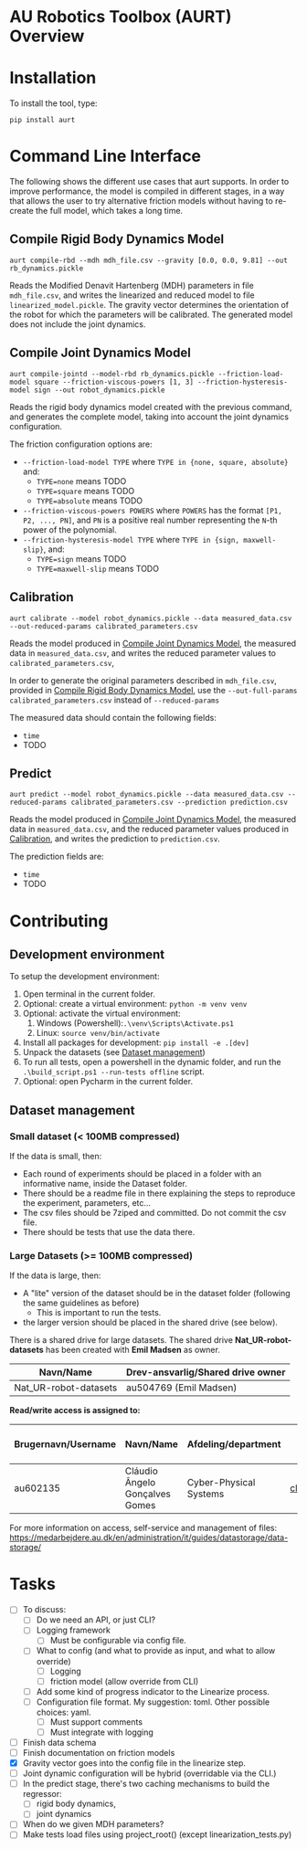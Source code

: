 # AU Robotics Toolbox (AURT) Overview

# Installation

To install the tool, type:
```
pip install aurt
```

# Command Line Interface

The following shows the different use cases that aurt supports.
In order to improve performance, the model is compiled in different stages, 
in a way that allows the user to try alternative friction models without having to re-create the full model, 
which takes a long time.

## Compile Rigid Body Dynamics Model

```
aurt compile-rbd --mdh mdh_file.csv --gravity [0.0, 0.0, 9.81] --out rb_dynamics.pickle
```
Reads the Modified Denavit Hartenberg (MDH) parameters in file `mdh_file.csv`, and writes the linearized and reduced model to file `linearized_model.pickle`.
The gravity vector determines the orientation of the robot for which the parameters will be calibrated.
The generated model does not include the joint dynamics.

## Compile Joint Dynamics Model

```
aurt compile-jointd --model-rbd rb_dynamics.pickle --friction-load-model square --friction-viscous-powers [1, 3] --friction-hysteresis-model sign --out robot_dynamics.pickle
```

Reads the rigid body dynamics model created with the previous command, and generates the complete model, 
taking into account the joint dynamics configuration.

The friction configuration options are:
- `--friction-load-model TYPE` where `TYPE in {none, square, absolute}` and:
  - `TYPE=none` means TODO
  - `TYPE=square` means TODO
  - `TYPE=absolute` means TODO 
- `--friction-viscous-powers POWERS` where `POWERS` has the format `[P1, P2, ..., PN]`, and `PN` is a positive real number representing the `N`-th power of the polynomial.
- `--friction-hysteresis-model TYPE` where `TYPE in {sign, maxwell-slip}`, and:
  - `TYPE=sign` means TODO
  - `TYPE=maxwell-slip` means TODO
  
## Calibration

```
aurt calibrate --model robot_dynamics.pickle --data measured_data.csv --out-reduced-params calibrated_parameters.csv
```

Reads the model produced in [Compile Joint Dynamics Model](#compile-joint-dynamics-model), the measured data in `measured_data.csv`, 
and writes the reduced parameter values to `calibrated_parameters.csv`,

In order to generate the original parameters described in `mdh_file.csv`, 
provided in [Compile Rigid Body Dynamics Model](#compile-rigid-body-dynamics-model), 
use the `--out-full-params calibrated_parameters.csv` instead of `--reduced-params`

The measured data should contain the following fields:
- `time`
- TODO

## Predict

```
aurt predict --model robot_dynamics.pickle --data measured_data.csv --reduced-params calibrated_parameters.csv --prediction prediction.csv
```

Reads the model produced in [Compile Joint Dynamics Model](#compile-joint-dynamics-model), 
the measured data in `measured_data.csv`, 
and the reduced parameter values produced in [Calibration](#calibration), and writes the prediction to `prediction.csv`.

The prediction fields are:
- `time`
- TODO

# Contributing

## Development environment

To setup the development environment:
1. Open terminal in the current folder.
2. Optional: create a virtual environment: `python -m venv venv`
3. Optional: activate the virtual environment: 
   1. Windows (Powershell):`.\venv\Scripts\Activate.ps1`
   2. Linux: `source venv/bin/activate`
4. Install all packages for development: `pip install -e .[dev]`
5. Unpack the datasets (see [Dataset management](#dataset-management))
6. To run all tests, open a powershell in the dynamic folder, and run the `.\build_script.ps1 --run-tests offline` script.
7. Optional: open Pycharm in the current folder.


## Dataset management

### Small dataset (< 100MB compressed)

If the data is small, then:
- Each round of experiments should be placed in a folder with an informative name, inside the Dataset folder.
- There should be a readme file in there explaining the steps to reproduce the experiment, parameters, etc...
- The csv files should be 7ziped and committed. Do not commit the csv file.
- There should be tests that use the data there.

### Large Datasets (>= 100MB compressed)

If the data is large, then:

- A "lite" version of the dataset should be in the dataset folder (following the same guidelines as before)
  - This is important to run the tests.
- the larger version should be placed in the shared drive (see below).

There is a shared drive for large datasets.
The shared drive **Nat_UR-robot-datasets** has been created with **Emil Madsen** as owner.

| **Navn/Name**         | **Drev-ansvarlig/Shared  drive owner** |
| --------------------- | -------------------------------------- |
| Nat_UR-robot-datasets | au504769  (Emil Madsen)                |


 **Read/write access is assigned to:** 

| **Brugernavn/Username** | **Navn/Name**                   | **Afdeling/department** | **E-mail**                                                | **Tilføjet via  gruppe/assigned by group** |
| ----------------------- | ------------------------------- | ----------------------- | --------------------------------------------------------- | ------------------------------------------ |
| au602135                | Cláudio  Ângelo Gonçalves Gomes | Cyber-Physical  Systems | [claudio.gomes@ece.au.dk](mailto:claudio.gomes@ece.au.dk) |                                            |

For more information on access, self-service and management of files: https://medarbejdere.au.dk/en/administration/it/guides/datastorage/data-storage/



# Tasks

- [ ] To discuss:
  - [ ] Do we need an API, or just CLI?
  - [ ] Logging framework
    - [ ] Must be configurable via config file.
  - [ ] What to config (and what to provide as input, and what to allow override)
    - [ ] Logging
    - [ ] friction model (allow override from CLI)
  - [ ] Add some kind of progress indicator to the Linearize process.
  - [ ] Configuration file format. My suggestion: toml. Other possible choices: yaml.
    - [ ] Must support comments
    - [ ] Must integrate with logging
- [ ] Finish data schema
- [ ] Finish documentation on friction models
- [x] Gravity vector goes into the config file in the linearize step.
- [ ] Joint dynamic configuration will be hybrid (overridable via the CLI.)
- [ ] In the predict stage, there's two caching mechanisms to build the regressor:
  - [ ] rigid body dynamics, 
  - [ ] joint dynamics
- [ ] When do we given MDH parameters?
- [ ] Make tests load files using project_root() (except linearization_tests.py)
